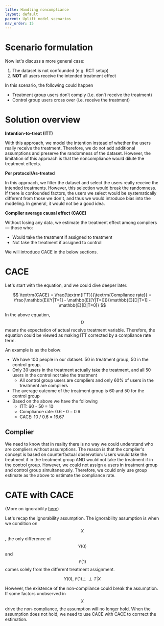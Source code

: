 ```yaml
---
title: Handling noncompliance
layout: default
parent: Uplift model scenarios
nav_order: 15
---
```


# Scenario formulation
Now let's discuss a more general case:

1. The dataset is not confounded (e.g. RCT setup)
2. **NOT** all users receive the intended treatment effect

In this scenario, the following could happen

- Treatment group users don’t comply (i.e. don’t receive the treatment)
- Control group users cross over (i.e. receive the treatment)

# Solution overview

**Intention-to-treat (ITT)**

With this approach, we model the intention instead of whether the users really receive the treatment. Therefore, we do not add additional assumptions and preserve the randomness of the dataset. However, the limitation of this approach is that the noncompliance would dilute the treatment effects.


**Per protocol/As-treated**

In this approach, we filter the dataset and select the users really receive the intended treatments. However, this selection would break the randomness. If there is confounded factors, the users we select would be systematically different from those we don't, and thus we would introduce bias into the modeling. In general, it would not be a good idea.

**Complier average causal effect (CACE)**

Without losing any data, we estimate the treatment effect among compilers — those who:
- Would take the treatment if assigned to treatment
- Not take the treatment if assigned to control

We will introduce CACE in the below sections.

# CACE

Let's start with the equation, and we could dive deeper later.

$$
\textrm{CACE} = \frac{\textrm{ITT}}{\textrm{Compliance rate}} = \frac{\mathbb{E}[Y|T=1] - \mathbb{E}[Y|T=0]}{\mathbb{E}[D|T=1] - \mathbb{E}[D|T=0]}
$$

In the above equation, $$D$$ means the expectation of actual receive treatment variable. Therefore, the equation could be viewed as making ITT corrected by a compliance rate term.  

An example is as the below:

- We have 100 people in our dataset. 50 in treatment group, 50 in the control group.
- Only 30 users in the treatment actually take the treatment, and all 50 users in the control not take the treatment
    - All control group users are compliers and only 60% of users in the treatment are compliers
- The average outcome of the treatment group is 60 and 50 for the control group
- Based on the above we have the following
    - ITT: 60 - 50 = 10
    - Compliance rate: 0.6 - 0 = 0.6
    - CACE: 10 / 0.6 = 16.67

## Complier
We need to know that in reality there is no way we could understand who are compliers without assumptions. The reason is that the complier's concept is based on counterfactual observation: Users would take the treatment if in the treatment group AND would not take the treatment if in the control group. However, we could not assign a users in treatment group and control group simultaneously. Therefore, we could only use group estimate as the above to estimate the compliance rate.

# CATE with CACE

(More on ignorability [here](https://allyoushawn.github.io/docs/uplift_model/uplift_basic.html#random-collection-trial-rct))

Let's recap the ignorability assumption. The ignorability assumption is when we condition on $$X$$, the only difference of $$Y(0)$$ and $$Y(1)$$ comes solely from the different treatment assignment.

$$ Y(0), Y(1) \perp\!\!\!\perp T | X $$

However, the existence of the non-compliance could break the assumption. If some factors unobserved in $$X$$ drive the non-compliance, the assumption will no longer hold. When the assumption does not hold, we need to use CACE with CACE to corrrect the estimation.